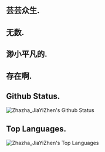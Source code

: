 ## 芸芸众生.
## 无数.
## 渺小平凡的.
## 存在啊.

## Github Status.

![Zhazha_JiaYiZhen's Github Status](https://github-readme-stats.vercel.app/api?username=war408705279&theme=cobalt&include_all_commits=true&count_private=true&show_icons=true&hide_border=true&cache_seconds=1800 "Zhazha_JiaYiZhen's Github Status")

## Top Languages.

![Zhazha_JiaYiZhen's Top Languages](https://github-readme-stats.vercel.app/api/top-langs?username=war408705279&theme=cobalt&include_all_commits=true&count_private=true&show_icons=true&hide_border=true&cache_seconds=1800&layout=compact "Zhazha_JiaYiZhen's Top Languages")
